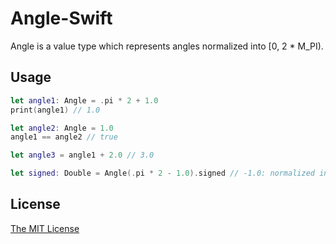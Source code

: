 Angle-Swift
============

Angle is a value type which represents angles normalized into \[0, 2 * M_PI).

Usage
------------

```swift
let angle1: Angle = .pi * 2 + 1.0
print(angle1) // 1.0

let angle2: Angle = 1.0
angle1 == angle2 // true

let angle3 = angle1 + 2.0 // 3.0

let signed: Double = Angle(.pi * 2 - 1.0).signed // -1.0: normalized into [-.pi, .pi)
```

License
------------

[The MIT License](LICENSE)
